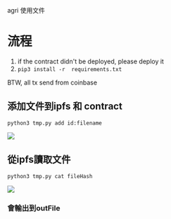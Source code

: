 agri 使用文件
# 流程

1. if the contract didn't be deployed, please deploy it
2. ``pip3 install -r  requirements.txt``
   

 BTW, all tx send from coinbase


## 添加文件到ipfs 和 contract
    python3 tmp.py add id:filename

![](https://i.imgur.com/3YL5Gma.png)

## 從ipfs讀取文件
    python3 tmp.py cat fileHash
    
![](https://i.imgur.com/tH0wThI.jpg)

### 會輸出到outFile

